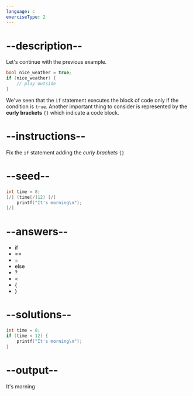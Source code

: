 ```yaml
---
language: c
exerciseType: 2
---
```


# --description--

Let's continue with the previous example.
```c
bool nice_weather = true;
if (nice_weather) {
	// play outside
}
```
We've seen that the `if` statement executes the block of code only if the condition is `true`.
Another important thing to consider is represented by the **curly brackets** `{}` which indicate a code block.

# --instructions--

Fix the `if` statement adding the *curly brackets* `{}`

# --seed--

```c
int time = 8;
[/] (time[/]12) [/]
    printf("It's morning\n");
[/]
```

# --answers--

- if
-  == 
-  = 
- else
-  ? 
-  < 
- {
- }

# --solutions--

```c
int time = 8;
if (time < 12) {
    printf("It's morning\n");
}
```

# --output--

It's morning
